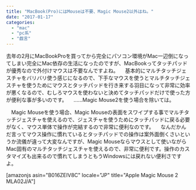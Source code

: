 ```yaml
---
title: "MacBook(Pro)にはMouseは不要、Magic Mouse2以外はね。"
date: "2017-01-17"
categories: 
  - "mac"
  - "pc系"
  - "戯言"
---
```


去年の2月にMacBookProを買ってから完全にパソコン環境がMac一辺倒になってしまい完全にMac依存の生活になったのですが、MacBookってタッチパッドが優秀なので外付けマウスは不要なんですよね。 　基本的にマルチタッチジェスチャをバリバリ使う感じになるので、下手なマウスを使うとマルチタッチジェスチャを使うためにマウスとタッチパッドを行き来する羽目になって非常に効率が悪くなるので、むしろマウスを使わないと決めてタッチパッドだけで使った方が便利な事が多いのです。 　……Magic Mouse2を使う場合を除いては。

　Magic Mouseを使う場合、Magic Mouseの表面をスワイプする事でマルチタッチジェスチャを使えるので、ジェスチャを使うためにタッチパッドに戻る必要がなく、マウス単体で操作が完結するので非常に便利なのです。 　なんだかんだ言ってマウス操作に慣れているとタッチパッドでの操作は案外面倒くさいというか流儀が違って大変なんですが、Magic Mouseならマウスとして使いながらMac固有のマルチタッチジェスチャを使えるので、非常に便利です。操作のカスタマイズも出来るので慣れてしまうともうWindowsには戻れない便利さですよ。

\[amazonjs asin="B016ZEIV8C" locale="JP" title="Apple Magic Mouse 2 MLA02J/A"\]
